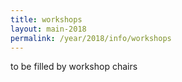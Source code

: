 ```yaml
---
title: workshops
layout: main-2018
permalink: /year/2018/info/workshops
---
```


to be filled by workshop chairs
